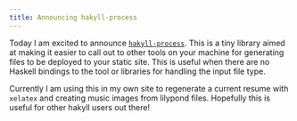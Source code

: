 ```yaml
---
title: Announcing hakyll-process
---
```


Today I am excited to announce [`hakyll-process`](https://hackage.haskell.org/package/hakyll-process-0.0.2.0).
This is a tiny library aimed at making it easier to call out to other tools on your machine for generating
files to be deployed to your static site. This is useful when there are no Haskell bindings to the tool or
libraries for handling the input file type.

Currently I am using this in my own site to regenerate a current resume with `xelatex` and creating music images
from lilypond files. Hopefully this is useful for other hakyll users out there!
